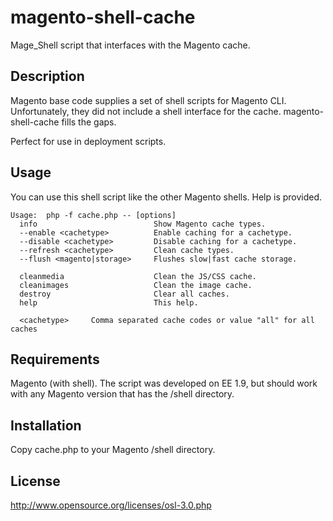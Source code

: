 magento-shell-cache
===================

Mage_Shell script that interfaces with the Magento cache.


Description
-------------------

Magento base code supplies a set of shell scripts for Magento CLI. Unfortunately, they did not include a shell interface
 for the cache.  magento-shell-cache fills the gaps.

Perfect for use in deployment scripts.


Usage
-------------------

You can use this shell script like the other Magento shells. Help is provided.

    Usage:  php -f cache.php -- [options]
      info                          Show Magento cache types.
      --enable <cachetype>          Enable caching for a cachetype.
      --disable <cachetype>         Disable caching for a cachetype.
      --refresh <cachetype>         Clean cache types.
      --flush <magento|storage>     Flushes slow|fast cache storage.

      cleanmedia                    Clean the JS/CSS cache.
      cleanimages                   Clean the image cache.
      destroy                       Clear all caches.
      help                          This help.

      <cachetype>     Comma separated cache codes or value "all" for all caches
    

Requirements
-------------------

Magento (with shell). The script was developed on EE 1.9, but should work with any Magento version that has the /shell
directory.


Installation
--------------------

Copy cache.php to your Magento /shell directory.


License
-------------------
http://www.opensource.org/licenses/osl-3.0.php

